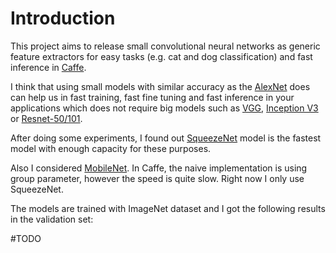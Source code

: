 # Introduction

This project aims to release small convolutional neural networks as generic feature extractors for easy tasks 
(e.g. cat and dog classification) and fast inference in [Caffe](https://github.com/BVLC/caffe).

I think that using small models with similar accuracy as the [AlexNet](https://papers.nips.cc/paper/4824-imagenet-classification-with-deep-convolutional-neural-networks.pdf) does can help us in fast training, 
fast fine tuning and fast inference in your applications which does not require big models such as [VGG](http://www.robots.ox.ac.uk/%7Evgg/research/deep_eval/), [Inception V3](https://github.com/soeaver/caffe-model) or [Resnet-50/101](https://github.com/BVLC/caffe/wiki/Model-Zoo#resnets-deep-residual-networks-from-msra-at-imagenet-and-coco-2015).

After doing some experiments, I found out [SqueezeNet](https://github.com/DeepScale/SqueezeNet) model is the fastest model with enough capacity for these purposes.

Also I considered [MobileNet](https://arxiv.org/abs/1704.04861). In Caffe, the naive implementation is using group parameter, however the speed is quite slow.
Right now I only use SqueezeNet.

The models are trained with ImageNet dataset and I got the following results in the validation set:

#TODO
